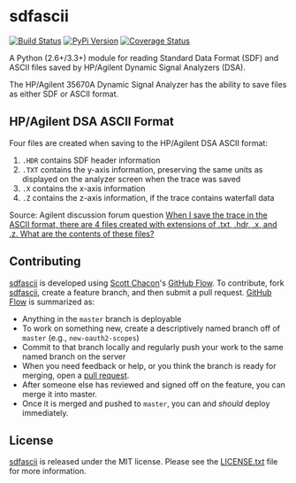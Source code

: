 # sdfascii

[![Build Status][travis image]][travis link]
[![PyPi Version][pypi ver image]][pypi ver link]
[![Coverage Status][coveralls image]][coveralls link]

A Python (2.6+/3.3+) module for reading Standard Data Format (SDF) and
ASCII files saved by HP/Agilent Dynamic Signal Analyzers (DSA).

The HP/Agilent 35670A Dynamic Signal Analyzer has the ability to save
files as either SDF or ASCII format.

## HP/Agilent DSA ASCII Format

Four files are created when saving to the HP/Agilent DSA ASCII format:

1. `.HDR` contains SDF header information
2. `.TXT` contains the y-axis information, preserving the same units as
   displayed on the analyzer screen when the trace was saved
3. `.X` contains the x-axis information
4. `.Z` contains the z-axis information, if the trace contains waterfall
   data

Source: Agilent discussion forum question [When I save the trace in the
ASCII format, there are 4 files created with extensions of .txt, .hdr,
.x, and .z. What are the contents of these files?][1]

## Contributing

[sdfascii][] is developed using [Scott Chacon][]'s [GitHub Flow][]. To
contribute, fork [sdfascii][], create a feature branch, and then submit
a pull request.  [GitHub Flow][] is summarized as:

- Anything in the `master` branch is deployable
- To work on something new, create a descriptively named branch off of
  `master` (e.g., `new-oauth2-scopes`)
- Commit to that branch locally and regularly push your work to the same
  named branch on the server
- When you need feedback or help, or you think the branch is ready for
  merging, open a [pull request][].
- After someone else has reviewed and signed off on the feature, you can
  merge it into master.
- Once it is merged and pushed to `master`, you can and *should* deploy
  immediately.

## License

[sdfascii][] is released under the MIT license. Please see the
[LICENSE.txt][] file for more information.

[1]: http://www.home.agilent.com/agilent/editorial.jspx?ckey=628664&id=628664&nid=-536902471.0.00&lc=eng&cc=IN
[coveralls image]:http://img.shields.io/coveralls/questrail/sdfascii/master.svg
[coveralls link]: https://coveralls.io/r/questrail/sdfascii
[github flow]: http://scottchacon.com/2011/08/31/github-flow.html
[LICENSE.txt]: https://github.com/questrail/sdfascii/blob/master/LICENSE.txt
[numpy]: http://www.numpy.org
[pull request]: https://help.github.com/articles/using-pull-requests
[pypi ver image]: http://img.shields.io/pypi/v/sdfascii.svg
[pypi ver link]: https://pypi.python.org/pypi/sdfascii/
[scott chacon]: http://scottchacon.com/about.html
[sdfascii]: https://github.com/questrail/sdfascii
[travis image]: http://img.shields.io/travis/questrail/sdfascii/master.svg
[travis link]: https://travis-ci.org/questrail/sdfascii
